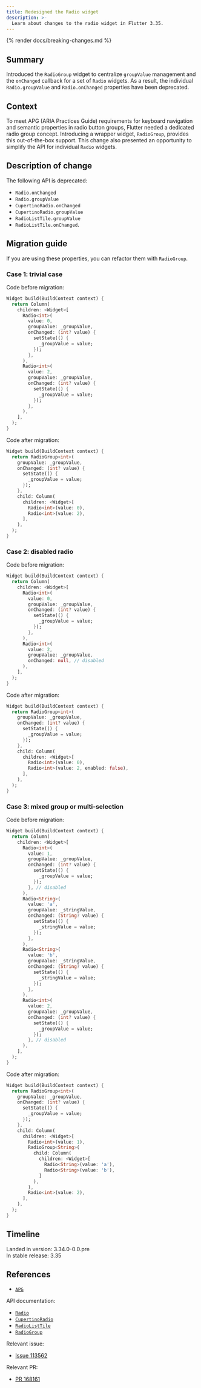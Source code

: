 ```yaml
---
title: Redesigned the Radio widget
description: >-
  Learn about changes to the radio widget in Flutter 3.35.
---
```


{% render docs/breaking-changes.md %}

## Summary

Introduced the `RadioGroup` widget to centralize `groupValue` management and the `onChanged`
callback for a set of `Radio` widgets. As a result, the individual `Radio.groupValue` and
`Radio.onChanged` properties have been deprecated.

## Context

To meet APG (ARIA Practices Guide) requirements for keyboard navigation and
semantic properties in radio button groups, Flutter needed a dedicated radio group concept.
Introducing a wrapper widget, `RadioGroup`, provides this out-of-the-box support.
This change also presented an opportunity to simplify the API for individual `Radio` widgets.

## Description of change

The following API is deprecated:

* `Radio.onChanged`
* `Radio.groupValue`
* `CupertinoRadio.onChanged`
* `CupertinoRadio.groupValue`
* `RadioListTile.groupValue`
* `RadioListTile.onChanged`.

## Migration guide

If you are using these properties, you can refactor them with `RadioGroup`.

### Case 1: trivial case

Code before migration:

```dart
Widget build(BuildContext context) {
  return Column(
    children: <Widget>[
      Radio<int>(
        value: 0,
        groupValue: _groupValue,
        onChanged: (int? value) {
          setState(() {
            _groupValue = value;
          });
        },
      ),
      Radio<int>(
        value: 2,
        groupValue: _groupValue,
        onChanged: (int? value) {
          setState(() {
            _groupValue = value;
          });
        },
      ),
    ],
  );
}
```

Code after migration:

```dart
Widget build(BuildContext context) {
  return RadioGroup<int>(
    groupValue: _groupValue,
    onChanged: (int? value) {
      setState(() {
        _groupValue = value;
      });
    },
    child: Column(
      children: <Widget>[
        Radio<int>(value: 0),
        Radio<int>(value: 2),
      ],
    ),
  );
}
```

### Case 2: disabled radio

Code before migration:

```dart
Widget build(BuildContext context) {
  return Column(
    children: <Widget>[
      Radio<int>(
        value: 0,
        groupValue: _groupValue,
        onChanged: (int? value) {
          setState(() {
            _groupValue = value;
          });
        },
      ),
      Radio<int>(
        value: 2,
        groupValue: _groupValue,
        onChanged: null, // disabled
      ),
    ],
  );
}
```

Code after migration:

```dart
Widget build(BuildContext context) {
  return RadioGroup<int>(
    groupValue: _groupValue,
    onChanged: (int? value) {
      setState(() {
        _groupValue = value;
      });
    },
    child: Column(
      children: <Widget>[
        Radio<int>(value: 0),
        Radio<int>(value: 2, enabled: false),
      ],
    ),
  );
}
```

### Case 3: mixed group or multi-selection

Code before migration:

```dart
Widget build(BuildContext context) {
  return Column(
    children: <Widget>[
      Radio<int>(
        value: 1,
        groupValue: _groupValue,
        onChanged: (int? value) {
          setState(() {
            _groupValue = value;
          });
        }, // disabled
      ),
      Radio<String>(
        value: 'a',
        groupValue: _stringValue,
        onChanged: (String? value) {
          setState(() {
            _stringValue = value;
          });
        },
      ),
      Radio<String>(
        value: 'b',
        groupValue: _stringValue,
        onChanged: (String? value) {
          setState(() {
            _stringValue = value;
          });
        },
      ),
      Radio<int>(
        value: 2,
        groupValue: _groupValue,
        onChanged: (int? value) {
          setState(() {
            _groupValue = value;
          });
        }, // disabled
      ),
    ],
  );
}
```

Code after migration:

```dart
Widget build(BuildContext context) {
  return RadioGroup<int>(
    groupValue: _groupValue,
    onChanged: (int? value) {
      setState(() {
        _groupValue = value;
      });
    },
    child: Column(
      children: <Widget>[
        Radio<int>(value: 1),
        RadioGroup<String>(
          child: Column(
            children: <Widget>[
              Radio<String>(value: 'a'),
              Radio<String>(value: 'b'),
            ]
          ),
        ),
        Radio<int>(value: 2),
      ],
    ),
  );
}
```

## Timeline

Landed in version: 3.34.0-0.0.pre<br>
In stable release: 3.35

## References

* [`APG`][]

API documentation:

* [`Radio`][]
* [`CupertinoRadio`][]
* [`RadioListTile`][]
* [`RadioGroup`][]

Relevant issue:

* [Issue 113562][]

Relevant PR:

* [PR 168161][]

[`APG`]: https://www.w3.org/WAI/ARIA/apg/patterns/radio
[`Radio`]: {{site.api}}/flutter/material/Radio-class.html
[`RadioListTile`]: {{site.api}}/flutter/material/RadioListTile-class.html
[`CupertinoRadio`]: {{site.api}}/flutter/cupertino/CupertinoRadio-class.html
[`RadioGroup`]: {{site.api}}/flutter/widgets/RadioGroup-class.html
[Issue 113562]: {{site.repo.flutter}}/issues/113562
[PR 168161]: {{site.repo.flutter}}/pull/168161
